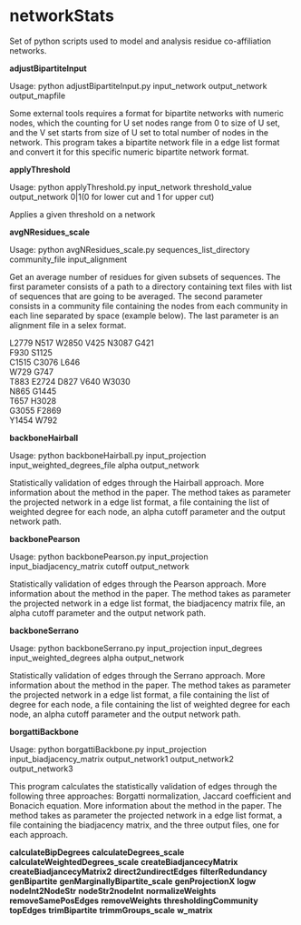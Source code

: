 # networkStats

Set of python scripts used to model and analysis residue co-affiliation networks.

**adjustBipartiteInput**

  Usage: python adjustBipartiteInput.py input_network output_network output_mapfile
  
  Some external tools requires a format for bipartite networks with numeric nodes, which the counting for U set nodes range from 0 to size of U set, and the V set starts from size of U set to total number of nodes in the network. This program takes a bipartite network file in a edge list format and convert it for this specific numeric bipartite network format.
  
**applyThreshold**

  Usage: python applyThreshold.py input_network threshold_value output_network 0|1(0 for lower cut and 1 for upper cut)

  Applies a given threshold on a network

**avgNResidues_scale**

  Usage: python avgNResidues_scale.py sequences_list_directory community_file input_alignment

  Get an average number of residues for given subsets of sequences. The first parameter consists of a path to a directory containing text files with list of sequences that are going to be averaged. The second parameter consists in a community file containing the nodes from each community in each line separated by space (example below). The last parameter is an alignment file in a selex format.

  L2779 N517 W2850 V425 N3087 G421 <br>
  F930 S1125 <br>
  C1515 C3076 L646<br> 
  W729 G747 <br>
  T883 E2724 D827 V640 W3030<br> 
  N865 G1445 <br>
  T657 H3028 <br>
  G3055 F2869 <br>
  Y1454 W792 <br>

**backboneHairball**

  Usage: python backboneHairball.py input_projection input_weighted_degrees_file alpha output_network

  Statistically validation of edges through the Hairball approach. More information about the method in the paper. The method takes as parameter the projected network in a edge list format, a file containing the list of weighted degree for each node, an alpha cutoff parameter and the output network path.

**backbonePearson**

  Usage: python backbonePearson.py input_projection input_biadjacency_matrix cutoff output_network

  Statistically validation of edges through the Pearson approach. More information about the method in the paper. The method takes as parameter the projected network in a edge list format, the biadjacency matrix file, an alpha cutoff parameter and the output network path.

**backboneSerrano**

  Usage: python backboneSerrano.py input_projection input_degrees input_weighted_degrees alpha output_network

  Statistically validation of edges through the Serrano approach. More information about the method in the paper. The method takes as parameter the projected network in a edge list format, a file containing the list of degree for each node, a file containing the list of weighted degree for each node, an alpha cutoff parameter and the output network path.

**borgattiBackbone**

  Usage: python borgattiBackbone.py input_projection input_biadjacency_matrix output_network1 output_network2 output_network3

  This program calculates the statistically validation of edges through the following three approaches: Borgatti normalization, Jaccard coefficient and Bonacich equation. More information about the method in the paper. The method takes as parameter the projected network in a edge list format, a file containing the biadjacency matrix, and the three output files, one for each approach.

**calculateBipDegrees**
**calculateDegrees_scale**
**calculateWeightedDegrees_scale**
**createBiadjancecyMatrix**
**createBiadjancecyMatrix2**
**direct2undirectEdges**
**filterRedundancy**
**genBipartite**
**genMarginallyBipartite_scale**
**genProjectionX**
**logw**
**nodeInt2NodeStr**
**nodeStr2nodeInt**
**normalizeWeights**
**removeSamePosEdges**
**removeWeights**
**thresholdingCommunity**
**topEdges**
**trimBipartite**
**trimmGroups_scale**
**w_matrix**
